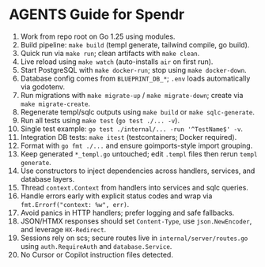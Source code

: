 # AGENTS Guide for Spendr
1. Work from repo root on Go 1.25 using modules.
2. Build pipeline: `make build` (templ generate, tailwind compile, go build).
3. Quick run via `make run`; clean artifacts with `make clean`.
4. Live reload using `make watch` (auto-installs `air` on first run).
5. Start PostgreSQL with `make docker-run`; stop using `make docker-down`.
6. Database config comes from `BLUEPRINT_DB_*`; `.env` loads automatically via godotenv.
7. Run migrations with `make migrate-up` / `make migrate-down`; create via `make migrate-create`.
8. Regenerate templ/sqlc outputs using `make build` or `make sqlc-generate`.
9. Run all tests using `make test` (`go test ./... -v`).
10. Single test example: `go test ./internal/... -run '^TestName$' -v`.
11. Integration DB tests: `make itest` (testcontainers; Docker required).
12. Format with `go fmt ./...` and ensure goimports-style import grouping.
13. Keep generated `*_templ.go` untouched; edit `.templ` files then rerun `templ generate`.
14. Use constructors to inject dependencies across handlers, services, and database layers.
15. Thread `context.Context` from handlers into services and sqlc queries.
16. Handle errors early with explicit status codes and wrap via `fmt.Errorf("context: %w", err)`.
17. Avoid panics in HTTP handlers; prefer logging and safe fallbacks.
18. JSON/HTMX responses should set `Content-Type`, use `json.NewEncoder`, and leverage `HX-Redirect`.
19. Sessions rely on scs; secure routes live in `internal/server/routes.go` using `auth.RequireAuth` and `database.Service`.
20. No Cursor or Copilot instruction files detected.
